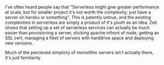 I've often heard people say that "Serverless might give greater performance at scale, but for smaller project it's not worth the complexity; just have a server on heroku or something". This is patently untrue, and the existing complexities in serverless are simply a product of it's youth as an idea. Zeit shows that setting up a set of serverless services can actually be much easier than provisioning a server, sticking apache infront of node, getting an SSL cert, managing a fleet of servers with harddrive space and deploying new versions.

Much of the percieved simplicty of monolithic servers isn't actually there, it's just familiarity 
